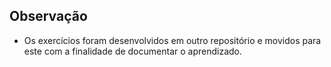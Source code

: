## Observação

- Os exercícios foram desenvolvidos em outro repositório e movidos para este com a finalidade de documentar o aprendizado.

